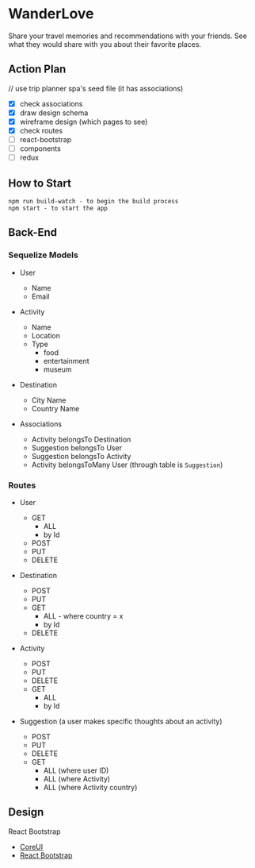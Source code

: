 # WanderLove

Share your travel memories and recommendations with your friends.  See what they would share with you about their favorite places.

## Action Plan
// use trip planner spa's seed file (it has associations)
- [x] check associations
- [x] draw design schema
- [x] wireframe design (which pages to see)
- [x] check routes
- [ ] react-bootstrap
- [ ] components
- [ ] redux

## How to Start
```
npm run build-watch - to begin the build process
npm start - to start the app
```

## Back-End

### Sequelize Models

  * User
    * Name
    * Email
  * Activity
    * Name
    * Location
    * Type
      * food
      * entertainment
      * museum
  * Destination
    * City Name
    * Country Name

  * Associations
    * Activity belongsTo Destination
    * Suggestion belongsTo User
    * Suggestion belongsTo Activity
    * Activity belongsToMany User (through table is `Suggestion`)

### Routes
  * User
    * GET
      * ALL
      * by Id
    * POST
    * PUT
    * DELETE

  * Destination
    * POST
    * PUT
    * GET
      * ALL - where country = x
      * by Id
    * DELETE

  * Activity
    * POST
    * PUT
    * DELETE
    * GET
      * ALL
      * by Id

  * Suggestion (a user makes specific thoughts about an activity)
    * POST
    * PUT
    * DELETE
    * GET
      * ALL (where user ID)
      * ALL (where Activity)
      * ALL (where Activity country)

## Design

React Bootstrap
  * [CoreUI](http://coreui.io/demo/React_Demo/#/dashboard)
  * [React Bootstrap](https://react-bootstrap.github.io/getting-started.html)

